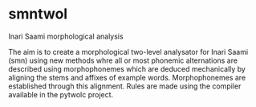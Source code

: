 # smntwol
Inari Saami morphological analysis

The aim is to create a morphological two-level analysator for Inari Saami (smn) using new methods whre all or most phonemic alternations are described using morphophonemes which are deduced mechanically by aligning the stems and affixes of example words.  Morphophonemes are established through this alignment.  Rules are made using the compiler available in the pytwolc project.
